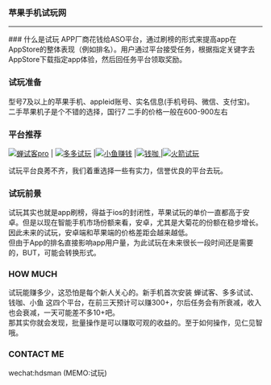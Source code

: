 ### 苹果手机试玩网  
<hr>
### 什么是试玩 
APP厂商花钱给ASO平台，通过刷榜的形式来提高app在AppStore的整体表现（例如排名）。用户通过平台接受任务，根据指定关键字去AppStore下载指定app体验，然后回任务平台领取奖励。

### 试玩准备
型号7及以上的苹果手机、appleid账号、实名信息(手机号码、微信、支付宝)。<br/>
二手苹果机子是个不错的选择，国行7 二手的价格一般在600-900左右

### 平台推荐
 [![蝉试客pro](http://shiwan.pro/img/chanshike.jpg)](http://shiwan.pro/chanshike.html "蝉试客")  |  [![多多试玩](http://shiwan.pro/img/duoduoshiwan.png)](http://shiwan.pro/duoduoshiwan.html "多多试玩")  |[![小鱼赚钱](http://shiwan.pro/img/xiaoyuzhuanqian.jpg)](http://shiwan.pro/xiaoyuzhuanqian.html "小鱼赚钱") |[![钱咖](http://shiwan.pro/img/qianka.jpg) ](http://shiwan.pro/qianka.html "钱咖")|[![火箭试玩](http://shiwan.pro/img/huojianshiwan.jpg) ](http://shiwan.pro/huojianshiwan.html "火箭试玩")
 
试玩平台良莠不齐，我们着重选择一些有实力，信誉优良的平台去玩。

### 试玩前景
试玩其实也就是app刷榜，得益于ios的封闭性，苹果试玩的单价一直都高于安卓。但是以现在智能手机市场份额来看，安卓，尤其是大菊花的份额在稳步增长。因此未来的试玩，安卓端和苹果端的价格差距会越来越低。<br/>
但由于App的排名直接影响app用户量，为此试玩在未来很长一段时间还是需要的，BUT，可能会转换形式。

### HOW MUCH
试玩能赚多少，这恐怕是每个新人关心的。新手机首次安装 蝉试客、多多试试、钱咖、小鱼 这四个平台，在前三天预计可以赚300+，尔后任务会有所衰减，收入也会衰减，一天可能差不多10+吧。<br/>那其实你就会发现，批量操作是可以赚取可观的收益的。至于如何操作，见仁见智哦。

### CONTACT ME
wechat:hdsman (MEMO:试玩)
